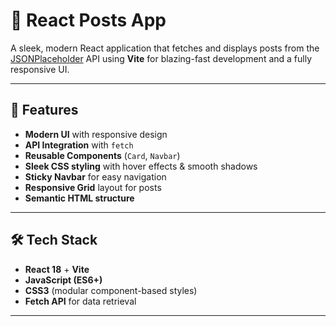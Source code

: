 # 📝 React Posts App

A sleek, modern React application that fetches and displays posts from the [JSONPlaceholder](https://jsonplaceholder.typicode.com/) API using **Vite** for blazing-fast development and a fully responsive UI.

---

## 🚀 Features

- **Modern UI** with responsive design
- **API Integration** with `fetch`
- **Reusable Components** (`Card`, `Navbar`)
- **Sleek CSS styling** with hover effects & smooth shadows
- **Sticky Navbar** for easy navigation
- **Responsive Grid** layout for posts
- **Semantic HTML structure**

---


## 🛠️ Tech Stack

- **React 18** + **Vite**
- **JavaScript (ES6+)**
- **CSS3** (modular component-based styles)
- **Fetch API** for data retrieval

---
